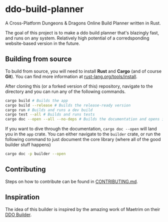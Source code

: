 # ddo-build-planner

A Cross-Platform Dungeons & Dragons Online Build Planner written in Rust.

The goal of this project is to make a ddo build planner that's blazingly fast, and runs on any system. Relatively high potential of a corredsponding website-based version in the future.

## Building from source

To build from source, you will need to install **Rust** and **Cargo** (and of course **Git**). You can find more information at [rust-lang.org/tools/install](https://www.rust-lang.org/tools/install).

After cloning this (or a forked version of this) repository, navigate to the directory and you can run any of the following commands.

```sh
cargo build # Builds the app
cargo build --release # Builds the release-ready version
cargo run # Builds and runs a dev build
cargo test --all # Builds and runs tests
cargo doc --open --all --no-deps # Builds the documentation and opens it up in a browser.
```

If you want to dive through the documentation, `cargo doc --open` will land you in the `app` crate. You can either navigate to the `builder` crate, or run the following command to just document the core library (where all of the good builder stuff happens)

```sh
cargo doc -p builder --open
```

## Contributing

Steps on how to contribute can be found in [CONTRIBUTING.md](./CONTRIBUTING.md).

## Inspiration

The idea of this builder is inspired by the amazing work of Maetrim on their [DDO Builder](https://github.com/Maetrim/DDOBuilder).
